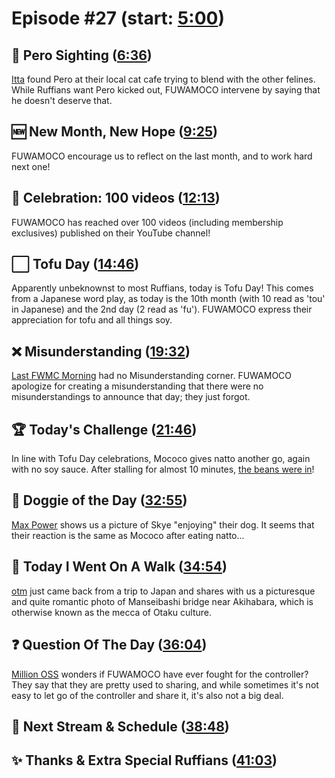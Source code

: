 # Episode #27 (start: [5:00](https://youtu.be/PkKdHUz89jY?t=5m00s))

## 👀 Pero Sighting ([6:36](https://youtu.be/PkKdHUz89jY?t=6m36s))

[Itta](https://twitter.com/Itta12065/status/1707447872021790981) found Pero at their local cat cafe trying to blend with the other felines. While Ruffians want Pero kicked out, FUWAMOCO intervene by saying that he doesn't deserve that.

## 🆕 New Month, New Hope ([9:25](https://youtu.be/PkKdHUz89jY?t=9m25s))

FUWAMOCO encourage us to reflect on the last month, and to work hard next one!

## 🎥 Celebration: 100 videos ([12:13](https://youtu.be/PkKdHUz89jY?t=12m13s))

FUWAMOCO has reached over 100 videos (including membership exclusives) published on their YouTube channel!

## ⬜ Tofu Day ([14:46](https://youtu.be/PkKdHUz89jY?t=14m46s))

Apparently unbeknownst to most Ruffians, today is Tofu Day! This comes from a Japanese word play, as today is the 10th month (with 10 read as 'tou' in Japanese) and the 2nd day (2 read as 'fu'). FUWAMOCO express their appreciation for tofu and all things soy.

## ❌ Misunderstanding ([19:32](https://youtu.be/PkKdHUz89jY?t=19m32s))

[Last FWMC Morning](https://youtu.be/A844xQnE97A) had no Misunderstanding corner. FUWAMOCO apologize for creating a misunderstanding that there were no misunderstandings to announce that day; they just forgot.

## 🏆 Today's Challenge ([21:46](https://youtu.be/PkKdHUz89jY?t=21m46s))

In line with Tofu Day celebrations, Mococo gives natto another go, again with no soy sauce. After stalling for almost 10 minutes, [the beans were in](https://youtu.be/PkKdHUz89jY?t=1870)!

## 🐶 Doggie of the Day ([32:55](https://youtu.be/PkKdHUz89jY?t=32m55s))

[Max Power](https://twitter.com/MaxPowe65865644/status/1707163920425705773) shows us a picture of Skye "enjoying" their dog. It seems that their reaction is the same as Mococo after eating natto...

## 🚶 Today I Went On A Walk ([34:54](https://youtu.be/PkKdHUz89jY?t=34m54s))

[otm](https://twitter.com/otm_ch_/status/1707413401948114989) just came back from a trip to Japan and shares with us a picturesque and quite romantic photo of Manseibashi bridge near Akihabara, which is otherwise known as the mecca of Otaku culture.

## ❓ Question Of The Day ([36:04](https://youtu.be/PkKdHUz89jY?t=36m04s))

[Million OSS](https://twitter.com/MillionOss/status/1707624052406546845) wonders if FUWAMOCO have ever fought for the controller? They say that they are pretty used to sharing, and while sometimes it's not easy to let go of the controller and share it, it's also not a big deal.

## 📅 Next Stream & Schedule ([38:48](https://youtu.be/PkKdHUz89jY?t=38m48s))

## ✨ Thanks & Extra Special Ruffians ([41:03](https://youtu.be/PkKdHUz89jY?t=41m03s))

